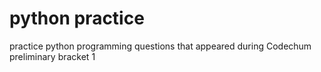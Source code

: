 # python practice
 practice python programming questions that appeared during Codechum preliminary bracket 1
 
